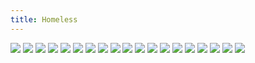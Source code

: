 ```yaml
---
title: Homeless
---
```


![](images/great/part-2/great35.jpg)
![](images/great/part-2/great36.jpg)
![](images/great/part-2/great37.jpg)
![](images/great/part-2/great38.jpg)
![](images/great/part-2/great39.jpg)
![](images/great/part-2/great40.jpg)
![](images/great/part-2/great41.jpg)
![](images/great/part-2/great42.jpg)
![](images/great/part-2/great43.jpg)
![](images/great/part-2/great44.jpg)
![](images/great/part-2/great45.jpg)
![](images/great/part-2/great46.jpg)
![](images/great/part-2/great47.jpg)
![](images/great/part-2/great48.jpg)
![](images/great/part-2/great49.jpg)
![](images/great/part-2/great50.jpg)
![](images/great/part-2/great51.jpg)
![](images/great/part-2/great52.jpg)
![](images/great/part-2/great53.jpg)